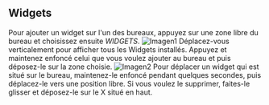 ## Widgets

Pour ajouter un widget sur l'un des bureaux, appuyez sur une zone libre du bureau et choisissez ensuite *WIDGETS*.
![Imagen1](http://static.energysistem.com/images/manuals/44483/5a3d362971f72.jpg)
Déplacez-vous verticalement pour afficher tous les Widgets installés. Appuyez et maintenez enfoncé celui que vous voulez ajouter au bureau et puis déposez-le sur la zone choisie.
![Imagen2](http://static.energysistem.com/images/manuals/44483/5a3d3630d3f12.jpg)
Pour déplacer un widget qui est situé sur le bureau, maintenez-le enfoncé pendant quelques secondes, puis déplacez-le vers une position libre. Si vous voulez le supprimer, faites-le glisser et déposez-le sur le X situé en haut.
